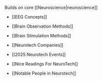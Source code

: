 Builds on core [[Neuroscience|neuroscience]]

- [[EEG Concepts]]
- [[Brain Observation Methods]]
- [[Brain Stimulation Methods]]

- [[Neurotech Companies]]
- [[2025 Neurotech Events]]
- [[Nice Readings For NeuroTech]]
- [[Notable People in Neurotech]]
